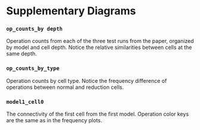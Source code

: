 # Supplementary Diagrams

### `op_counts_by depth`
Operation counts from each of the three test runs from the paper, organized by model and cell depth. Notice the relative similarities between cells at the same depth.

### `op_counts_by_type`
Operation counts by cell type. Notice the frequency difference of operations between normal and reduction cells.

### `model1_cell0`
The connectivity of the first cell from the first model. Operation color keys are the same as in the frequency plots.

